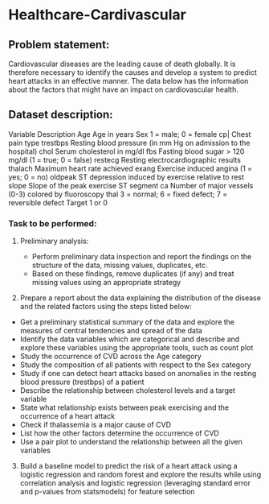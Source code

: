 # Healthcare-Cardivascular
## Problem statement:
Cardiovascular diseases are the leading cause of death globally. It is therefore necessary to identify the causes and develop a system to predict heart attacks in an effective manner. The data below has the information about the factors that might have an impact on cardiovascular health. 

## Dataset description:

Variable	  Description
Age	        Age in years
Sex	        1 = male; 0 = female
cp|	        Chest pain type
trestbps	  Resting blood pressure (in mm Hg on admission to the hospital)
chol	      Serum cholesterol in mg/dl
fbs	        Fasting blood sugar > 120 mg/dl (1 = true; 0 = false)
restecg	    Resting electrocardiographic results
thalach	    Maximum heart rate achieved
exang	      Exercise induced angina (1 = yes; 0 = no)
oldpeak	    ST depression induced by exercise relative to rest
slope	      Slope of the peak exercise ST segment
ca	        Number of major vessels (0-3) colored by fluoroscopy
thal	      3 = normal; 6 = fixed defect; 7 = reversible defect
Target	    1 or 0

### Task to be performed:
1.	Preliminary analysis:
    * Perform preliminary data inspection and report the findings on the structure of the data, missing values, duplicates, etc.
    *	Based on these findings, remove duplicates (if any) and treat missing values using an appropriate strategy

2.	Prepare a report about the data explaining the distribution of the disease and the related factors using the steps listed below:
   *	Get a preliminary statistical summary of the data and explore the measures of central tendencies and spread of the data
   *	Identify the data variables which are categorical and describe and explore these variables using the appropriate tools, such as count plot 
   *	Study the occurrence of CVD across the Age category
   *	Study the composition of all patients with respect to the Sex category
   *	Study if one can detect heart attacks based on anomalies in the resting blood pressure (trestbps) of a patient
   *	Describe the relationship between cholesterol levels and a target variable
   *	State what relationship exists between peak exercising and the occurrence of a heart attack
   *	Check if thalassemia is a major cause of CVD
   *	List how the other factors determine the occurrence of CVD
   *	Use a pair plot to understand the relationship between all the given variables

3.	Build a baseline model to predict the risk of a heart attack using a logistic regression and random forest and explore the results while using correlation analysis and logistic regression (leveraging standard error and p-values from statsmodels) for feature selection
